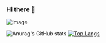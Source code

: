 ### Hi there 👋


![image](https://user-images.githubusercontent.com/6251624/170817679-388f981a-f339-471a-9d31-e133495b1930.png)



![Anurag's GitHub stats](https://github-readme-stats.vercel.app/api?username=alanhoffer&show_icons=true)
[![Top Langs](https://github-readme-stats.vercel.app/api/top-langs/?username=alanhoffer)](https://github.com/alanhoffer/github-readme-stats)

